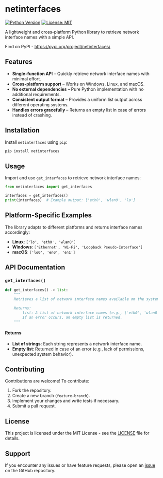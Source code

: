 # netinterfaces

[![Python Version](https://img.shields.io/badge/python-3.7%2B-blue.svg)](https://www.python.org/)
[![License: MIT](https://img.shields.io/badge/License-MIT-yellow.svg)](https://opensource.org/licenses/MIT)

A lightweight and cross-platform Python library to retrieve network interface names with a simple API.

Find on PyPI -  https://pypi.org/project/netinterfaces/

## Features
- **Single-function API** – Quickly retrieve network interface names with minimal effort.
- **Cross-platform support** – Works on Windows, Linux, and macOS.
- **No external dependencies** – Pure Python implementation with no additional requirements.
- **Consistent output format** – Provides a uniform list output across different operating systems.
- **Handles errors gracefully** – Returns an empty list in case of errors instead of crashing.

## Installation

Install `netinterfaces` using `pip`:

```bash
pip install netinterfaces
```

## Usage

Import and use `get_interfaces` to retrieve network interface names:

```python
from netinterfaces import get_interfaces

interfaces = get_interfaces()
print(interfaces)  # Example output: ['eth0', 'wlan0', 'lo']
```

## Platform-Specific Examples

The library adapts to different platforms and returns interface names accordingly:

- **Linux**: `['lo', 'eth0', 'wlan0']`
- **Windows**: `['Ethernet', 'Wi-Fi', 'Loopback Pseudo-Interface']`
- **macOS**: `['lo0', 'en0', 'en1']`

## API Documentation

### `get_interfaces()`
```python
def get_interfaces() -> list:
    """
    Retrieves a list of network interface names available on the system.
    
    Returns:
        list: A list of network interface names (e.g., ['eth0', 'wlan0', 'lo']).
        If an error occurs, an empty list is returned.
    """
```
#### Returns
- **List of strings**: Each string represents a network interface name.
- **Empty list**: Returned in case of an error (e.g., lack of permissions, unexpected system behavior).

## Contributing

Contributions are welcome! To contribute:
1. Fork the repository.
2. Create a new branch (`feature-branch`).
3. Implement your changes and write tests if necessary.
4. Submit a pull request.

## License

This project is licensed under the MIT License - see the [LICENSE](https://github.com/Deadpool2000/netinterfaces/blob/main/LICENSE) file for details.

## Support

If you encounter any issues or have feature requests, please open an [issue](https://github.com/Deadpool2000/netinterfaces/issues) on the GitHub repository.
